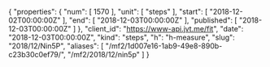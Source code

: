 {
  "properties": {
    "num": [
      1570
    ],
    "unit": [
      "steps"
    ],
    "start": [
      "2018-12-02T00:00:00Z"
    ],
    "end": [
      "2018-12-03T00:00:00Z"
    ],
    "published": [
      "2018-12-03T00:00:00Z"
    ]
  },
  "client_id": "https://www-api.jvt.me/fit",
  "date": "2018-12-03T00:00:00Z",
  "kind": "steps",
  "h": "h-measure",
  "slug": "2018/12/Nin5P",
  "aliases": [
    "/mf2/1d007e16-1ab9-49e8-890b-c23b30c0ef79/",
    "/mf2/2018/12/nin5p"
  ]
}
